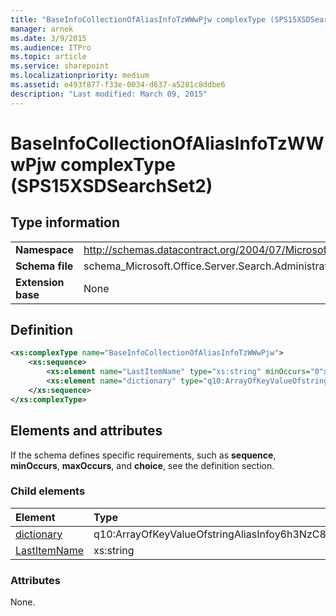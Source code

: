 ```yaml
---
title: "BaseInfoCollectionOfAliasInfoTzWWwPjw complexType (SPS15XSDSearchSet2)"
manager: arnek
ms.date: 3/9/2015
ms.audience: ITPro
ms.topic: article
ms.service: sharepoint
ms.localizationpriority: medium
ms.assetid: e493f877-f33e-0034-d637-a5281c8ddbe6
description: "Last modified: March 09, 2015"
---
```


# BaseInfoCollectionOfAliasInfoTzWWwPjw complexType (SPS15XSDSearchSet2)

## Type information

|||
|:-----|:-----|
|**Namespace** <br/> |http://schemas.datacontract.org/2004/07/Microsoft.Office.Server.Search.Administration  <br/> |
|**Schema file** <br/> |schema_Microsoft.Office.Server.Search.Administration.xsd  <br/> |
|**Extension base** <br/> |None  <br/> |
   
## Definition

```XML
<xs:complexType name="BaseInfoCollectionOfAliasInfoTzWWwPjw">
    <xs:sequence>
        <xs:element name="LastItemName" type="xs:string" minOccurs="0"></xs:element>
        <xs:element name="dictionary" type="q10:ArrayOfKeyValueOfstringAliasInfoy6h3NzC8" minOccurs="0"></xs:element>
    </xs:sequence>
</xs:complexType>

```

## Elements and attributes

If the schema defines specific requirements, such as **sequence**, **minOccurs**, **maxOccurs**, and **choice**, see the definition section. 
  
### Child elements

|**Element**|**Type**|**Description**|
|:-----|:-----|:-----|
|[dictionary](dictionary-element-baseinfocollectionofaliasinfotzwwwpjw-complextypesps15xsdsear.md) <br/> |q10:ArrayOfKeyValueOfstringAliasInfoy6h3NzC8  <br/> ||
|[LastItemName](lastitemname-element-baseinfocollectionofaliasinfotzwwwpjw-complextypesps15xsdse.md) <br/> |xs:string  <br/> ||
   
### Attributes

None.
  

